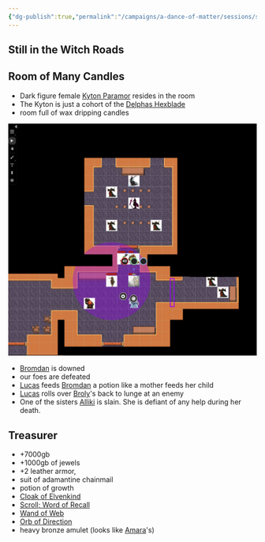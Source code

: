 ```yaml
---
{"dg-publish":true,"permalink":"/campaigns/a-dance-of-matter/sessions/session-1027/"}
---
```


## Still in the Witch Roads

## Room of Many Candles
- Dark figure female [Kyton Paramor](Campaigns/A%20Dance%20of%20Matter/Beasts%20🐻/Kyton%20Paramor.md) resides in the room
- The Kyton is just a cohort of the [Delphas Hexblade](Campaigns/A%20Dance%20of%20Matter/NPCs%20🤖/Delphas%20Hexblade.md)
- room full of wax dripping candles

![matter-witchroads-01](/img/user/attachments/matter-witchroads-01.png)

- [Bromdan](Campaigns/A%20Dance%20of%20Matter/Players%20👤/Bromdan.md) is downed
- our foes are defeated
- [Lucas](Campaigns/A%20Dance%20of%20Matter/Players%20👤/Lucas.md) feeds [Bromdan](Campaigns/A%20Dance%20of%20Matter/Players%20👤/Bromdan.md) a potion like a mother feeds her child
- [Lucas](Campaigns/A%20Dance%20of%20Matter/Players%20👤/Lucas.md) rolls over [Broly](Campaigns/A%20Dance%20of%20Matter/Players%20👤/Broly.md)'s back to lunge at an enemy
- One of the sisters [Alliki](Campaigns/A%20Dance%20of%20Matter/NPCs%20🤖/Alliki.md) is slain. She is defiant of any help during her death.

## Treasurer
- +7000gb
- +1000gb of jewels
- +2 leather armor, 
- suit of adamantine chainmail
- potion of growth
- [Cloak of Elvenkind](Campaigns/A%20Dance%20of%20Matter/Items%20💍/Cloak%20of%20Elvenkind.md)
- [Scroll; Word of Recall](Campaigns/A%20Dance%20of%20Matter/Items%20💍/Scroll;%20Word%20of%20Recall.md)
- [Wand of Web](Campaigns/A%20Dance%20of%20Matter/Items%20💍/Wand%20of%20Web.md)
- [Orb of Direction](Campaigns/A%20Dance%20of%20Matter/Items%20💍/Orb%20of%20Direction.md)
- heavy bronze amulet (looks like [Amara](Campaigns/A%20Dance%20of%20Matter/NPCs%20🤖/Amara.md)'s)
